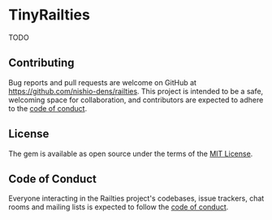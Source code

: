 # TinyRailties

TODO

## Contributing

Bug reports and pull requests are welcome on GitHub at https://github.com/nishio-dens/railties. This project is intended to be a safe, welcoming space for collaboration, and contributors are expected to adhere to the [code of conduct](https://github.com/nishio-dens/railties/blob/master/CODE_OF_CONDUCT.md).


## License

The gem is available as open source under the terms of the [MIT License](https://opensource.org/licenses/MIT).

## Code of Conduct

Everyone interacting in the Railties project's codebases, issue trackers, chat rooms and mailing lists is expected to follow the [code of conduct](https://github.com/nishio-dens/railties/blob/master/CODE_OF_CONDUCT.md).
